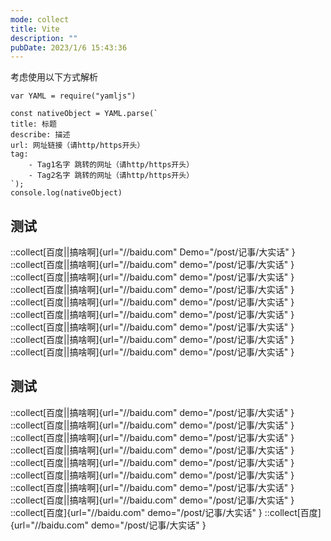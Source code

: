 ```yaml
---
mode: collect
title: Vite
description: ""
pubDate: 2023/1/6 15:43:36
---
```

考虑使用以下方式解析
```
var YAML = require("yamljs")

const nativeObject = YAML.parse(`
title: 标题
describe: 描述
url: 网址链接（请http/https开头）
tag: 
    - Tag1名字 跳转的网址（请http/https开头）
    - Tag2名字 跳转的网址（请http/https开头）
`);
console.log(nativeObject)
```

## 测试

::collect[百度||搞啥啊]{url="//baidu.com" Demo="/post/记事/大实话" }
::collect[百度||搞啥啊]{url="//baidu.com" demo="/post/记事/大实话" }
::collect[百度||搞啥啊]{url="//baidu.com" demo="/post/记事/大实话" }
::collect[百度||搞啥啊]{url="//baidu.com" demo="/post/记事/大实话" }
::collect[百度||搞啥啊]{url="//baidu.com" demo="/post/记事/大实话" }
::collect[百度||搞啥啊]{url="//baidu.com" demo="/post/记事/大实话" }
::collect[百度||搞啥啊]{url="//baidu.com" demo="/post/记事/大实话" }
::collect[百度||搞啥啊]{url="//baidu.com" demo="/post/记事/大实话" }
::collect[百度||搞啥啊]{url="//baidu.com" demo="/post/记事/大实话" }

## 测试

::collect[百度||搞啥啊]{url="//baidu.com" demo="/post/记事/大实话" }
::collect[百度||搞啥啊]{url="//baidu.com" demo="/post/记事/大实话" }
::collect[百度||搞啥啊]{url="//baidu.com" demo="/post/记事/大实话" }
::collect[百度||搞啥啊]{url="//baidu.com" demo="/post/记事/大实话" }
::collect[百度||搞啥啊]{url="//baidu.com" demo="/post/记事/大实话" }
::collect[百度||搞啥啊]{url="//baidu.com" demo="/post/记事/大实话" }
::collect[百度||搞啥啊]{url="//baidu.com" demo="/post/记事/大实话" }
::collect[百度||搞啥啊]{url="//baidu.com" demo="/post/记事/大实话" }
::collect[百度]{url="//baidu.com" demo="/post/记事/大实话" }
::collect[百度]{url="//baidu.com" demo="/post/记事/大实话" }
